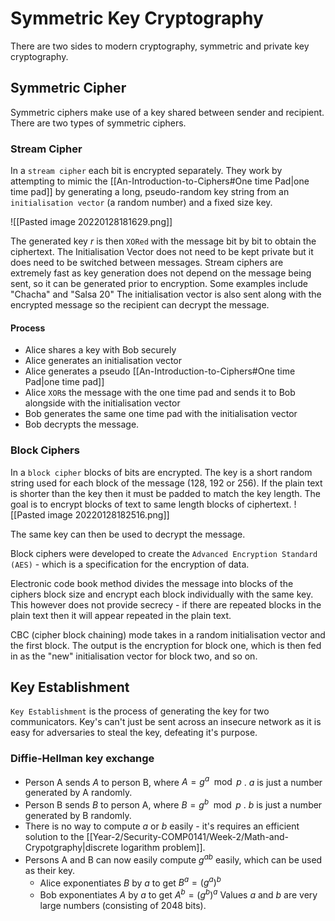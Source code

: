 # Symmetric Key Cryptography
There are two sides to modern cryptography, symmetric and private key cryptography.

## Symmetric Cipher
Symmetric ciphers make use of a key shared between sender and recipient. There are two types of symmetric ciphers.

### Stream Cipher
In a `stream cipher` each bit is encrypted separately. They work by attempting to mimic the [[An-Introduction-to-Ciphers#One time Pad|one time pad]] by generating a long, pseudo-random key string from an `initialisation vector`  (a random number) and a fixed size key.

![[Pasted image 20220128181629.png]]

The generated key $r$ is then `XORed` with the message bit by bit to obtain the ciphertext. The Initialisation Vector does not need to be kept private but it does need to be switched between messages. Stream ciphers are extremely fast as key generation does not depend on the message being sent, so it can be generated prior to encryption. Some examples include "Chacha" and "Salsa 20" The initialisation vector is also sent along with the encrypted message so the recipient can decrypt the message.

#### Process
* Alice shares a key with Bob securely
* Alice generates an initialisation vector
* Alice generates a pseudo [[An-Introduction-to-Ciphers#One time Pad|one time pad]]
* Alice `XOR`s the message with the one time pad and sends it to Bob alongside with the initialisation vector
* Bob generates the same one time pad with the initialisation vector
* Bob decrypts the message.

### Block Ciphers
In a `block cipher` blocks of bits are encrypted. The key is a short random string used for each block of the message (128, 192 or 256). If the plain text is shorter than the key then it must be padded to match the key length. The goal is to encrypt blocks of text to same length blocks of ciphertext.
![[Pasted image 20220128182516.png]]

The same key can then be used to decrypt the message.

Block ciphers were developed to create the `Advanced Encryption Standard (AES)` - which is a specification for the encryption of data. 

Electronic code book method divides the message into blocks of the ciphers block size and encrypt each block individually with the same key. This however does not provide secrecy - if there are repeated blocks in the plain text then it will appear repeated in the plain text.

CBC (cipher block chaining) mode takes in a random initialisation vector and the first block. The output is the encryption for block one, which is then fed in as the "new" initialisation vector for block two, and so on.

## Key Establishment 
`Key Establishment` is the process of generating the key for two communicators. Key's can't just be sent across an insecure network as it is easy for adversaries to  steal the key, defeating it's purpose.
### Diffie-Hellman key exchange
* Person A sends $A$  to person B, where $A = g^a \mod{p}$ . $a$ is just a number generated by A randomly.
* Person B sends $B$  to person A, where $B = g^b \mod{p}$ . $b$ is just a number generated by B randomly.
* There is no way to compute $a$ or $b$ easily - it's requires an efficient solution to the [[Year-2/Security-COMP0141/Week-2/Math-and-Crypotgraphy|discrete logarithm problem]].
* Persons A and B can now easily compute $g^{ab}$ easily, which can be used as their key.
	* Alice exponentiates $B$ by $a$ to get $B^a = (g^a)^b$ 
	* Bob exponentiates $A$ by $a$ to get $A^b = (g^b)^a$ 
Values $a$ and $b$ are very large numbers (consisting of $2048$ bits).